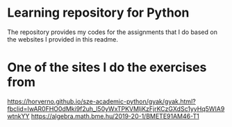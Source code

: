 # Learning repository for Python
The repository provides my codes for the assignments that I do based on the websites I provided in this readme. 
# One of the sites I do the exercises from
https://horverno.github.io/sze-academic-python/gyak/gyak.html?fbclid=IwAR0FHO0dMki9f2uh_l50yWxTPKVMljKzFjrKCzGXdSc1yyHq5WIA9wtnkYY
https://algebra.math.bme.hu/2019-20-1/BMETE91AM46-T1
